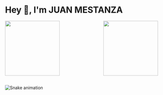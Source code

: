 <h1>Hey 👋, I'm JUAN MESTANZA</h1>
<div>
  <img height="180em" src="https://github-readme-stats.vercel.app/api?username=juan147123&hide=issues&show_icons=true&theme=tokyonight&include_all_commits=true&count_private=true&token=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"/>
<img align="right" height="180em" src="https://github-readme-stats.vercel.app/api/top-langs/?username=juan147123&layout=compact&langs_count=16&theme=tokyonight&count_private=true&token=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"/>

</div>
<br>

![Snake animation](https://github.com/LuigiGF/LuigiGF/blob/output/github-contribution-grid-snake.svg)
